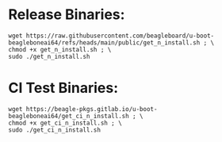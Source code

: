 # Release Binaries:

```
wget https://raw.githubusercontent.com/beagleboard/u-boot-beagleboneai64/refs/heads/main/public/get_n_install.sh ; \
chmod +x get_n_install.sh ; \
sudo ./get_n_install.sh
```

# CI Test Binaries:

```
wget https://beagle-pkgs.gitlab.io/u-boot-beagleboneai64/get_ci_n_install.sh ; \
chmod +x get_ci_n_install.sh ; \
sudo ./get_ci_n_install.sh
```
